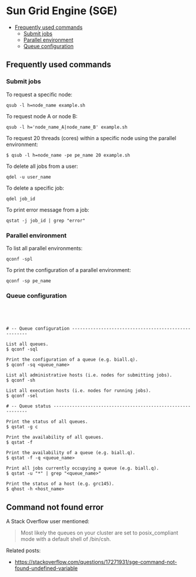 # Sun Grid Engine (SGE)

* [Frequently used commands](#Frequently-used-commands)
    * [Submit jobs](#Submit-jobs)
    * [Parallel environment](#Parallel-environment)
    * [Queue configuration](#Queue-configuration)

## Frequently used commands <a name="Frequently-used-commands"></a>

### Submit jobs <a name="Submit-jobs"></a>

To request a specific node:

```
qsub -l h=node_name example.sh
```

To request node A or node B:

```
qsub -l h='node_name_A|node_name_B' example.sh
```

To request 20 threads (cores) within a specific node using the parallel environment:

```
$ qsub -l h=node_name -pe pe_name 20 example.sh
```

To delete all jobs from a user:

```
qdel -u user_name
```

To delete a specific job:

```
qdel job_id
```

To print error message from a job:

```
qstat -j job_id | grep "error"
```

### Parallel environment <a name="Parallel-environment"></a>

To list all parallel environments:

```
qconf -spl
```

To print the configuration of a parallel environment:

```
qconf -sp pe_name
```

### Queue configuration <a name="Queue-configuration"></a>


```




# -- Queue configuration -----------------------------------------------------

List all queues.
$ qconf -sql

Print the configuration of a queue (e.g. biall.q).
$ qconf -sq <queue_name>

List all administrative hosts (i.e. nodes for submitting jobs).
$ qconf -sh

List all execution hosts (i.e. nodes for running jobs).
$ qconf -sel

# -- Queue status ------------------------------------------------------------

Print the status of all queues.
$ qstat -g c

Print the availability of all queues.
$ qstat -f

Print the availability of a queue (e.g. biall.q).
$ qstat -f -q <queue_name>

Print all jobs currently occupying a queue (e.g. biall.q).
$ qstat -u "*" | grep "<queue_name>"

Print the status of a host (e.g. grc145).
$ qhost -h <host_name>
```










## Command not found error <a name="Command-not-found-error"></a>

A Stack Overflow user mentioned:

> Most likely the queues on your cluster are set to posix_compliant mode with a default shell of /bin/csh.

Related posts:

* https://stackoverflow.com/questions/17271931/sge-command-not-found-undefined-variable
